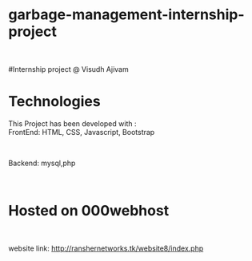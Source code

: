 # garbage-management-internship-project 
<br>

#Internship project @ Visudh Ajivam
<br>

# Technologies

This Project has been developed with : <br>
FrontEnd: HTML, CSS, Javascript, Bootstrap 

<br>

Backend: mysql,php

<br>

# Hosted on 000webhost

<br>

website link: http://ranshernetworks.tk/website8/index.php

